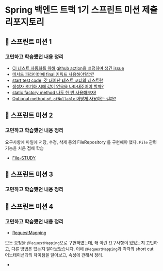 # Spring 백엔드 트랙 1기 스프린트 미션 제출 리포지토리

## 🌱 스프린트 미션 1 
### 고민하고 학습했던 내용 정리
- [CI 테스트 자동화를 위해 github action을 설정하며 생긴 issue](https://github.com/jaewoo9797/githubActionFlow/blob/main/README.md)
- [메서드 파라미터에 final 키워드 사용해야할까?](https://github.com/jaewoo9797/TIL/blob/main/java/%E2%9C%85%20%5BJAVA%5D%20parameter%20final.md)
- [start test code, 갓 태어난 테스트 코더의 테스트란](https://github.com/jaewoo9797/TIL/blob/main/Test/%E2%9C%85%ED%85%8C%EC%8A%A4%ED%8A%B8%20%EC%BD%94%EB%93%9C%EC%97%90%20%EB%8C%80%ED%95%9C%20%EA%B3%A0%EB%AF%BC.md)
- [생성자 초기화 시에 값이 없음을 나타내주어야 할까?](https://github.com/jaewoo9797/TIL/blob/main/java/%E2%9C%85At%20Initialized%20field%20null.md)
- [static factory method 나도 한 번 사용해보자!](https://github.com/jaewoo9797/TIL/blob/main/java/%E2%9C%85%20%5BJAVA%5D%20%EC%A0%95%EC%A0%81%20%ED%8C%A9%ED%86%A0%EB%A6%AC%20%EB%A9%94%EC%86%8C%EB%93%9C.md)
- [Optional method `of`, `ofNullable` 어떻게 사용하는 걸까?](https://github.com/jaewoo9797/TIL/blob/main/java/%E2%9C%85%20Optional.of%20%EC%99%80%20Optional.ofNullalbe.md)

## 🌱 스프린트 미션 2
### 고민하고 학습했던 내용 정리
요구사항에 파일에 저장, 수정, 삭제 등의 FileRepository 를 구현해야 했다. `File` 관련 기능을 처음 접해 학습
- [File-STUDY](https://github.com/jaewoo9797/file-study)


## 🌱 스프린트 미션 3
### 고민하고 학습했던 내용 정리


## 🌱 스프린트 미션 4
### 고민하고 학습했던 내용 정리
- [RequestMapping](https://github.com/jaewoo9797/TIL/blob/main/Spring/boot/RequestMapping.md)

모든 요청을 `@RequestMapping`으로 구현하였는데, 왜 이런 요구사항이 있었는지 고민하고, 다른 방법은 없는지 알아보았습니다.
이에 `@RequestMapping`과 각각의 short cut 어노테이션과의 차이점을 알아보고, 속성에 관해서 정리. 

- []()